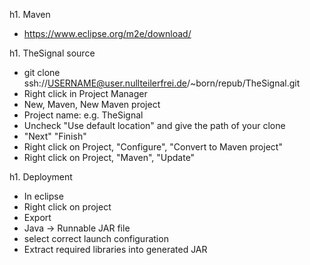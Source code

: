 h1. Maven
* https://www.eclipse.org/m2e/download/

h1. TheSignal source
* git clone ssh://USERNAME@user.nullteilerfrei.de/~born/repub/TheSignal.git
* Right click in Project Manager
* New, Maven, New Maven project
* Project name: e.g. TheSignal
* Uncheck "Use default location" and give the path of your clone
* "Next" "Finish"
* Right click on Project, "Configure", "Convert to Maven project"
* Right click on Project, "Maven", "Update"

h1. Deployment
* In eclipse
* Right click on project
* Export
* Java -> Runnable JAR file
* select correct launch configuration
* Extract required libraries into generated JAR